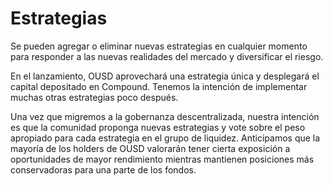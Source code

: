 # Estrategias

Se pueden agregar o eliminar nuevas estrategias en cualquier momento para responder a las nuevas realidades del mercado y diversificar el riesgo.

En el lanzamiento, OUSD aprovechará una estrategia única y desplegará el capital depositado en Compound. Tenemos la intención de implementar muchas otras estrategias poco después.

Una vez que migremos a la gobernanza descentralizada, nuestra intención es que la comunidad proponga nuevas estrategias y vote sobre el peso apropiado para cada estrategia en el grupo de liquidez. Anticipamos que la mayoría de los holders de OUSD valorarán tener cierta exposición a oportunidades de mayor rendimiento mientras mantienen posiciones más conservadoras para una parte de los fondos.







